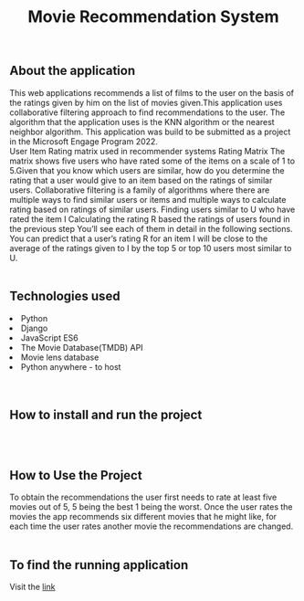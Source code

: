 <h1 align="center"><strong>Movie Recommendation System</strong></h1><br>
<h2><strong>About the application</strong></h2>
This web applications recommends a list of films to the user on the basis of the ratings given by him on the list of movies given.This application uses collaborative filtering approach to find recommendations to the user. The algorithm that the application 
uses is the KNN algorithm or the nearest neighbor algorithm. This application was build to be submitted as a project in the Microsoft Engage Program 2022.<br>
User Item Rating matrix used in recommender systems Rating Matrix The matrix shows five users who have rated some of the items on a scale of 1 to 5.Given that you know which users are similar, how do you determine the rating that a user would give to an item based on the ratings of similar users.
Collaborative filtering is a family of algorithms where there are multiple ways to find similar users or items and multiple ways to calculate rating based on ratings of similar users.
Finding users similar to U who have rated the item I Calculating the rating R based the ratings of users found in the previous step You’ll see each of them in detail in the following sections.
You can predict that a user’s rating R for an item I will be close to the average of the ratings given to I by the top 5 or top 10 users most similar to U.
<br><br>
<h2><strong>Technologies used</strong></h2>
<li>Python</li>
<li>Django</li>
<li>JavaScript ES6</li>
<li>The Movie Database(TMDB) API</li>
<li>Movie lens database</li>
<li>Python anywhere - to host </li>
<br><br>
<h2><strong>How to install and run the project</strong></h2>
<br><br>
<h2><strong>How to Use the Project</strong></h2>
To obtain the recommendations the user first needs to rate at least five movies out of 5, 5 being the best 1 being the worst. Once the user rates the movies the app recommends six different movies that he might like, for each time the user rates another movie the recommendations are changed.
<br><br>
<h2><strong>To find the running application</strong><br></h2>
Visit the <a href="https://appu0212.pythonanywhere.com/">link</a>
